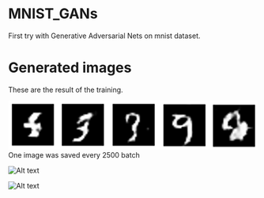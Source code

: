 # MNIST_GANs
First try with Generative Adversarial Nets on mnist dataset.

# Generated images
These are the result of the training.

![Alt text](/MNIST_GANs/figures/Learning.png "Images obtained during learning phase")
One image was saved every 2500 batch

![Alt text](/MNIST_GANs/figures/0.2_generated_images "Images generated with the show_n_good_images with threshold = 0.2")

![Alt text](/MNIST_GANs/figures/0.5_generated_images "Images generated with the show_n_good_images with threshold = 0.5")

